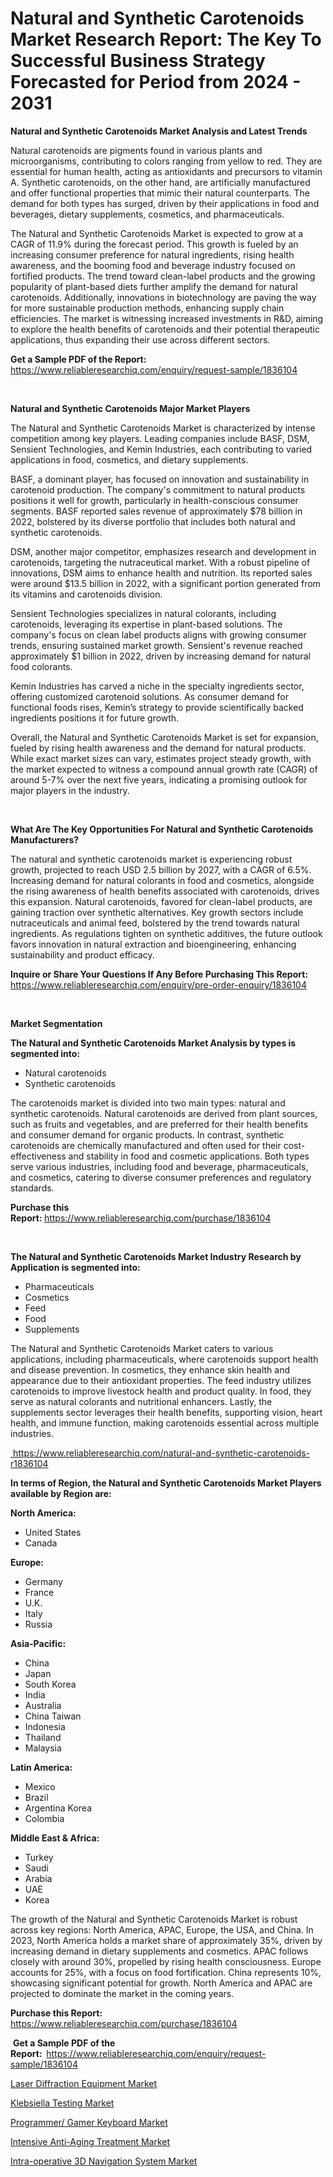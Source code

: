 <p><h1>Natural and Synthetic Carotenoids Market Research Report: The Key To Successful Business Strategy Forecasted for Period from 2024 - 2031</h1></p><p><strong>Natural and Synthetic Carotenoids Market Analysis and Latest Trends</strong></p>
<p><p>Natural carotenoids are pigments found in various plants and microorganisms, contributing to colors ranging from yellow to red. They are essential for human health, acting as antioxidants and precursors to vitamin A. Synthetic carotenoids, on the other hand, are artificially manufactured and offer functional properties that mimic their natural counterparts. The demand for both types has surged, driven by their applications in food and beverages, dietary supplements, cosmetics, and pharmaceuticals.</p><p>The Natural and Synthetic Carotenoids Market is expected to grow at a CAGR of 11.9% during the forecast period. This growth is fueled by an increasing consumer preference for natural ingredients, rising health awareness, and the booming food and beverage industry focused on fortified products. The trend toward clean-label products and the growing popularity of plant-based diets further amplify the demand for natural carotenoids. Additionally, innovations in biotechnology are paving the way for more sustainable production methods, enhancing supply chain efficiencies. The market is witnessing increased investments in R&D, aiming to explore the health benefits of carotenoids and their potential therapeutic applications, thus expanding their use across different sectors.</p></p>
<p><strong>Get a Sample PDF of the Report:&nbsp;</strong> <a href="https://www.reliableresearchiq.com/enquiry/request-sample/1836104?utm_campaign=973&utm_medium=2&utm_source=Github&utm_content=ia&utm_term=31122024&utm_id=natural-and-synthetic-carotenoids">https://www.reliableresearchiq.com/enquiry/request-sample/1836104</a></p>
<p>&nbsp;</p>
<p><strong>Natural and Synthetic Carotenoids Major Market Players</strong></p>
<p><p>The Natural and Synthetic Carotenoids Market is characterized by intense competition among key players. Leading companies include BASF, DSM, Sensient Technologies, and Kemin Industries, each contributing to varied applications in food, cosmetics, and dietary supplements.</p><p>BASF, a dominant player, has focused on innovation and sustainability in carotenoid production. The company's commitment to natural products positions it well for growth, particularly in health-conscious consumer segments. BASF reported sales revenue of approximately $78 billion in 2022, bolstered by its diverse portfolio that includes both natural and synthetic carotenoids.</p><p>DSM, another major competitor, emphasizes research and development in carotenoids, targeting the nutraceutical market. With a robust pipeline of innovations, DSM aims to enhance health and nutrition. Its reported sales were around $13.5 billion in 2022, with a significant portion generated from its vitamins and carotenoids division.</p><p>Sensient Technologies specializes in natural colorants, including carotenoids, leveraging its expertise in plant-based solutions. The company's focus on clean label products aligns with growing consumer trends, ensuring sustained market growth. Sensient's revenue reached approximately $1 billion in 2022, driven by increasing demand for natural food colorants.</p><p>Kemin Industries has carved a niche in the specialty ingredients sector, offering customized carotenoid solutions. As consumer demand for functional foods rises, Kemin’s strategy to provide scientifically backed ingredients positions it for future growth.</p><p>Overall, the Natural and Synthetic Carotenoids Market is set for expansion, fueled by rising health awareness and the demand for natural products. While exact market sizes can vary, estimates project steady growth, with the market expected to witness a compound annual growth rate (CAGR) of around 5-7% over the next five years, indicating a promising outlook for major players in the industry.</p></p>
<p>&nbsp;</p>
<p><strong>What Are The Key Opportunities For Natural and Synthetic Carotenoids Manufacturers?</strong></p>
<p><p>The natural and synthetic carotenoids market is experiencing robust growth, projected to reach USD 2.5 billion by 2027, with a CAGR of 6.5%. Increasing demand for natural colorants in food and cosmetics, alongside the rising awareness of health benefits associated with carotenoids, drives this expansion. Natural carotenoids, favored for clean-label products, are gaining traction over synthetic alternatives. Key growth sectors include nutraceuticals and animal feed, bolstered by the trend towards natural ingredients. As regulations tighten on synthetic additives, the future outlook favors innovation in natural extraction and bioengineering, enhancing sustainability and product efficacy.</p></p>
<p><strong>Inquire or Share Your Questions If Any Before Purchasing This Report:</strong> <a href="https://www.reliableresearchiq.com/enquiry/pre-order-enquiry/1836104?utm_campaign=973&utm_medium=2&utm_source=Github&utm_content=ia&utm_term=31122024&utm_id=natural-and-synthetic-carotenoids">https://www.reliableresearchiq.com/enquiry/pre-order-enquiry/1836104</a></p>
<p>&nbsp;</p>
<p><strong>Market Segmentation</strong></p>
<p><strong>The Natural and Synthetic Carotenoids Market Analysis by types is segmented into:</strong></p>
<p><ul><li>Natural carotenoids</li><li>Synthetic carotenoids</li></ul></p>
<p><p>The carotenoids market is divided into two main types: natural and synthetic carotenoids. Natural carotenoids are derived from plant sources, such as fruits and vegetables, and are preferred for their health benefits and consumer demand for organic products. In contrast, synthetic carotenoids are chemically manufactured and often used for their cost-effectiveness and stability in food and cosmetic applications. Both types serve various industries, including food and beverage, pharmaceuticals, and cosmetics, catering to diverse consumer preferences and regulatory standards.</p></p>
<p><strong>Purchase this Report:&nbsp;</strong><a href="https://www.reliableresearchiq.com/purchase/1836104?utm_campaign=973&utm_medium=2&utm_source=Github&utm_content=ia&utm_term=31122024&utm_id=natural-and-synthetic-carotenoids">https://www.reliableresearchiq.com/purchase/1836104</a></p>
<p>&nbsp;</p>
<p><strong>The Natural and Synthetic Carotenoids Market Industry Research by Application is segmented into:</strong></p>
<p><ul><li>Pharmaceuticals</li><li>Cosmetics</li><li>Feed</li><li>Food</li><li>Supplements</li></ul></p>
<p><p>The Natural and Synthetic Carotenoids Market caters to various applications, including pharmaceuticals, where carotenoids support health and disease prevention. In cosmetics, they enhance skin health and appearance due to their antioxidant properties. The feed industry utilizes carotenoids to improve livestock health and product quality. In food, they serve as natural colorants and nutritional enhancers. Lastly, the supplements sector leverages their health benefits, supporting vision, heart health, and immune function, making carotenoids essential across multiple industries.</p></p>
<p><a href="https://www.reliableresearchiq.com/natural-and-synthetic-carotenoids-r1836104?utm_campaign=973&utm_medium=2&utm_source=Github&utm_content=ia&utm_term=31122024&utm_id=natural-and-synthetic-carotenoids">&nbsp;https://www.reliableresearchiq.com/natural-and-synthetic-carotenoids-r1836104</a></p>
<p><strong>In terms of Region, the Natural and Synthetic Carotenoids Market Players available by Region are:</strong></p>
<p>
    <p> <strong> North America: </strong>
        <ul>
            <li>United States</li>
            <li>Canada</li>
        </ul>
        </p> 
    <p> <strong> Europe: </strong>
        <ul>
            <li>Germany</li>
            <li>France</li>
            <li>U.K.</li>
            <li>Italy</li>
            <li>Russia</li>
        </ul>
        </p> 
    <p> <strong> Asia-Pacific: </strong>
        <ul>
            <li>China</li>
            <li>Japan</li>
            <li>South Korea</li>
            <li>India</li>
            <li>Australia</li>
            <li>China Taiwan</li>
            <li>Indonesia</li>
            <li>Thailand</li>
            <li>Malaysia</li>
        </ul>
        </p> 
    <p> <strong> Latin America: </strong>
        <ul>
            <li>Mexico</li>
            <li>Brazil</li>
            <li>Argentina Korea</li>
            <li>Colombia</li>
        </ul>
        </p> 
    <p> <strong> Middle East & Africa: </strong>
        <ul>
            <li>Turkey</li>
            <li>Saudi</li>
            <li>Arabia</li>
            <li>UAE</li>
            <li>Korea</li>
        </ul>
    </p>
    </p>
<p><p>The growth of the Natural and Synthetic Carotenoids Market is robust across key regions: North America, APAC, Europe, the USA, and China. In 2023, North America holds a market share of approximately 35%, driven by increasing demand in dietary supplements and cosmetics. APAC follows closely with around 30%, propelled by rising health consciousness. Europe accounts for 25%, with a focus on food fortification. China represents 10%, showcasing significant potential for growth. North America and APAC are projected to dominate the market in the coming years.</p></p>
<p><strong>Purchase this Report: </strong><a href="https://www.reliableresearchiq.com/purchase/1836104?utm_campaign=973&utm_medium=2&utm_source=Github&utm_content=ia&utm_term=31122024&utm_id=natural-and-synthetic-carotenoids">https://www.reliableresearchiq.com/purchase/1836104</a></p>
<p>&nbsp;<strong>Get a Sample PDF of the Report:&nbsp;&nbsp;</strong><a href="https://www.reliableresearchiq.com/enquiry/request-sample/1836104?utm_campaign=973&utm_medium=2&utm_source=Github&utm_content=ia&utm_term=31122024&utm_id=natural-and-synthetic-carotenoids">https://www.reliableresearchiq.com/enquiry/request-sample/1836104</a></p>
<p><strong></strong></p>
<p><p><a href="https://github.com/rosalinebhakta48/Market-Research-Report-List-1/blob/main/laser-diffraction-equipment-market.md?utm_campaign=973&utm_medium=2&utm_source=Github&utm_content=ia&utm_term=31122024&utm_id=natural-and-synthetic-carotenoids">Laser Diffraction Equipment Market</a></p><p><a href="https://github.com/lourdesmai100/Market-Research-Report-List-1/blob/main/klebsiella-testing-market.md?utm_campaign=973&utm_medium=2&utm_source=Github&utm_content=ia&utm_term=31122024&utm_id=natural-and-synthetic-carotenoids">Klebsiella Testing Market</a></p><p><a href="https://github.com/nathaliehurles7142/Market-Research-Report-List-1/blob/main/programmer-gamer-keyboard-market.md?utm_campaign=973&utm_medium=2&utm_source=Github&utm_content=ia&utm_term=31122024&utm_id=natural-and-synthetic-carotenoids">Programmer/ Gamer Keyboard Market</a></p><p><a href="https://github.com/ElviraLeka1962/Market-Research-Report-List-1/blob/main/intensive-anti-aging-treatment-market.md?utm_campaign=973&utm_medium=2&utm_source=Github&utm_content=ia&utm_term=31122024&utm_id=natural-and-synthetic-carotenoids">Intensive Anti-Aging Treatment Market</a></p><p><a href="https://github.com/darenph8er/Market-Research-Report-List-1/blob/main/intra-operative-3d-navigation-system-market.md?utm_campaign=973&utm_medium=2&utm_source=Github&utm_content=ia&utm_term=31122024&utm_id=natural-and-synthetic-carotenoids">Intra-operative 3D Navigation System Market</a></p></p>